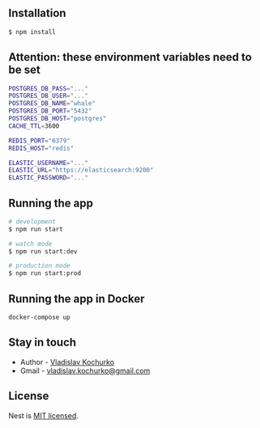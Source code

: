 ## Installation

```bash
$ npm install
```

## Attention: these environment variables need to be set

```bash
POSTGRES_DB_PASS="..."
POSTGRES_DB_USER="..."
POSTGRES_DB_NAME="whale"
POSTGRES_DB_PORT="5432"
POSTGRES_DB_HOST="postgres"
CACHE_TTL=3600

REDIS_PORT="6379"
REDIS_HOST="redis"

ELASTIC_USERNAME="..."
ELASTIC_URL="https://elasticsearch:9200"
ELASTIC_PASSWORD="..."
```

## Running the app 

```bash
# development
$ npm run start

# watch mode
$ npm run start:dev

# production mode
$ npm run start:prod
```

## Running the app in Docker

```bash
docker-compose up
```

## Stay in touch

- Author - [Vladislav Kochurko](https://github.com/VladislavKochurko)
- Gmail - [vladislav.kochurko@gmail.com](mailto:vladislav.kochurko@gmail.com)

## License

Nest is [MIT licensed](LICENSE).
